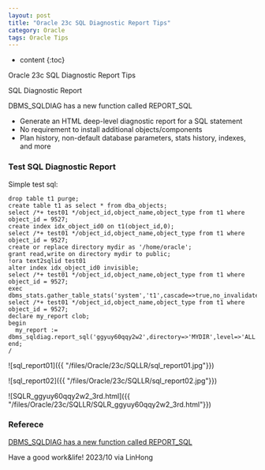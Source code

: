 ```yaml
---
layout: post
title: "Oracle 23c SQL Diagnostic Report Tips"
category: Oracle
tags: Oracle Tips
---
```


* content
{:toc}

Oracle 23c SQL Diagnostic Report Tips

SQL Diagnostic Report

DBMS_SQLDIAG has a new function called REPORT_SQL
- Generate an HTML deep-level diagnostic report for a SQL statement
- No requirement to install additional objects/components
- Plan history, non-default database parameters, stats history, indexes, and more






### Test SQL Diagnostic Report

Simple test sql:

```
drop table t1 purge;
create table t1 as select * from dba_objects;
select /*+ test01 */object_id,object_name,object_type from t1 where object_id = 9527;
create index idx_object_id0 on t1(object_id,0);
select /*+ test01 */object_id,object_name,object_type from t1 where object_id = 9527;
create or replace directory mydir as '/home/oracle';
grant read,write on directory mydir to public;
!ora text2sqlid test01
alter index idx_object_id0 invisible;
select /*+ test01 */object_id,object_name,object_type from t1 where object_id = 9527;
exec dbms_stats.gather_table_stats('system','t1',cascade=>true,no_invalidate=>false);
select /*+ test01 */object_id,object_name,object_type from t1 where object_id = 9527;
declare my_report clob; 
begin  
  my_report := dbms_sqldiag.report_sql('ggyuy60qqy2w2',directory=>'MYDIR',level=>'ALL'); 
end;
/
```

![sql_report01]({{ "/files/Oracle/23c/SQLLR/sql_report01.jpg"}})

![sql_report02]({{ "/files/Oracle/23c/SQLLR/sql_report02.jpg"}})

![SQLR_ggyuy60qqy2w2_3rd.html]({{ "/files/Oracle/23c/SQLLR/SQLR_ggyuy60qqy2w2_3rd.html"}})

### Referece

[DBMS_SQLDIAG has a new function called REPORT_SQL](https://docs.oracle.com/en/database/oracle/oracle-database/23/arpls/DBMS_SQLDIAG.html)



Have a good work&life! 2023/10 via LinHong


